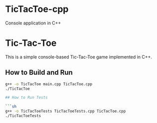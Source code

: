 # TicTacToe-cpp
Console application in C++

# Tic-Tac-Toe

This is a simple console-based Tic-Tac-Toe game implemented in C++.

## How to Build and Run

```sh
g++ -o TicTacToe main.cpp TicTacToe.cpp
./TicTacToe

## How to Run Tests

```sh
g++ -o TicTacToeTests TicTacToeTests.cpp TicTacToe.cpp
./TicTacToeTests
